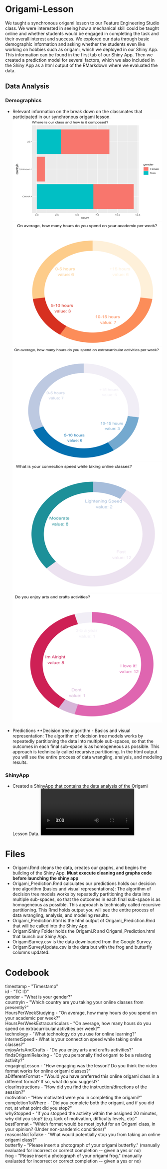 # Origami-Lesson

We taught a synchronous origami lesson to our Feature Engineering Studio class. We were interested in seeing how a mechanical skill could be taught online and whether students would be engaged in completing the task and their overall interest and success. We explored our data through basic demographic information and asking whether the students even like working on hobbies such as origami, which we deployed in our Shiny App. This information can be found in the first tab of our Shiny App. Then we created a prediction model for several factors, which we also included in the Shiny App as a html output of the RMarkdown where we evaluated the data.


## Data Analysis

### Demographics
* Relevant information on the break down on the classmates that participated in our synchronous origami lesson.  
![](1.png)  
![](2.png) 
![](3.png) 
![](4.png) 
![](5.png) 

* Predictions
**Decision tree algorithm - Basics and visual representation: The algorithm of decision tree models works by repeatedly partitioning the data into multiple sub-spaces, so that the outcomes in each final sub-space is as homogeneous as possible. This approach is technically called recursive partitioning. In the html output you will see the entire process of data wrangling, analysis, and modeling results. 


### ShinyApp

* Created a ShinyApp that contains the data analysis of the Origami Lesson Data.
![](ShinyVideo.mov) 


# Files  

* Origami.Rmd cleans the data, creates our graphs, and begins the building of the Shiny App. **Must execute cleaning and graphs code before launching the shiny app**       
* Origami_Prediction.Rmd calculates our predictions holds our decision tree algorithm (basics and visual representations): The algorithm of decision tree models works by repeatedly partitioning the data into multiple sub-spaces, so that the outcomes in each final sub-space is as homogeneous as possible. This approach is technically called recursive partitioning. This Rmd holds output you will see the entire process of data wrangling, analysis, and modeling results.   
* Origami_Prediction.html is the html output of Origami_Prediction.Rmd that will be called into the Shiny App.  
* OrigamiShiny Folder holds the Origami.R and Origami_Prediction.html that launch our Shiny App.    
* OrigamiSurvey.csv is the data downloaded from the Google Survey.   
* OrigamiSurveyUpdate.csv is the data but with the frog and butterfly columns updated.   

# Codebook

timestamp - "Timestamp"  
id - "TC ID"  
gender - "What is your gender?"  
countryIn - "Which country are you taking your online classes from presently?"  
HoursPerWeekStudying - "On average, how many hours do you spend on your academic per week?"  
HoursPerWeekExtracurriculars - "On average, how many hours do you spend on extracurricular activities per week?"  
technology - "What technology do you use for online learning?"  
internetSpeed - What is your connection speed while taking online classes?"  
enjoyArtsAndCrafts - "Do you enjoy arts and crafts activities?"  
findsOrigamiRelaxing - "Do you personally find origami to be a relaxing activity?"  
engagingLesson - "How engaging was the lesson? Do you think the video format works for online origami classes?"  
aDifferentFormat - "Would you have preferred this online origami class in a different format? If so, what do you suggest?"  
clearInstructions - "How did you find the instruction/directions of the session?"  
motivation - "How motivated were you in completing the origami?"  
completionToWhere - "Did you complete both the origami, and if you did not, at what point did you stop?"  
whyStopped - "If you stopped the activity within the assigned 20 minutes, why did you stop? (e.g. lack of motivation, difficulty levels, etc)"  
bestFormat - "Which format would be most joyful for an Origami class, in your opinion? (Under non-pandemic conditions)"  
reasonsNotToTake - "What would potentially stop you from taking an online origami class?"  
butterfly - "Please insert a photograph of your origami butterfly." (manually evaluated for incorrect or correct completion -- given a yes or no)  
frog - "Please insert a photograph of your origami frog." (manually evaluated for incorrect or correct completion -- given a yes or no)  
